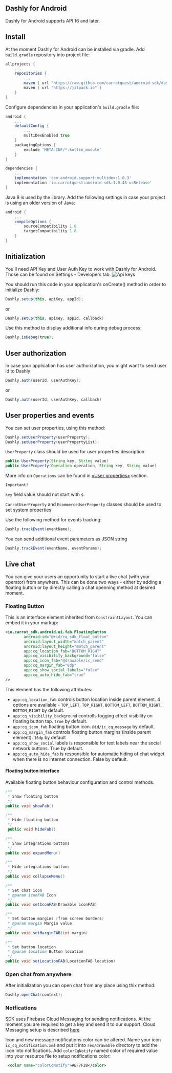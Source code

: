 ## Dashly for Android

Dashly for Android supports API 16 and later.

## Install
At the moment Dashly for Android can be installed via gradle.
Add `build.gradle` repository into project file:
```groovy
allprojects {
    ...
    repositories {
        ...
        maven { url "https://raw.github.com/carrotquest/android-sdk/dashly" }
        maven { url "https://jitpack.io" }
    }
}
```
Configure dependencies in your application's `build.gradle` file:
```groovy
android {
    ...
    defaultConfig {
        ...
        multiDexEnabled true
    }
    packagingOptions {
        exclude 'META-INF/*.kotlin_module'
    }
}

dependencies {
    ...
    implementation 'com.android.support:multidex:1.0.3'
    implementation 'io.carrotquest:android-sdk:1.0.48-usRelease'
}
```

Java 8 is used by the library. Add the following settings in case your project is using an older version of Java:
```groovy
android {
    ...
    compileOptions {
        sourceCompatibility 1.8
        targetCompatibility 1.8
    }
}
```


## Initialization
You'll need API Key and User Auth Key to work with Dashly for Android. Those can be found on Settings - Developers tab:
![Api keys](https://github.com/carrotquest/android-sdk/blob/dashly/img/dashly_api_keys.png?raw=true)

You should run this code in your application's onCreate() method in order to initialize Dashly:

```java
Dashly.setup(this, apiKey, appId);
```
or
```java
Dashly.setup(this, apiKey, appId, callback)
```

Use this method to display additional info during debug process:
```java
Dashly.isDebug(true);
```

## User authorization

In case your application has user authorization, you might want to send user id to Dashly:

```java
Dashly.auth(userId, userAuthKey);
```
or
```java
Dashly.auth(userId, userAuthKey, callback)
```

## User properties and events

You can set user properties, using this method:
```java
Dashly.setUserProperty(userProperty);
Dashly.setUserProperty(userPropertyList);
```

`UserProperty` class should be used for user properties description
```java
public UserProperty(String key, String value)
public UserProperty(Operation operation, String key, String value)
```
More info on `Operations` can be found in [«User properties»](/props#_3) section.

`Important!`

`key` field value should not start with `$`.


`CarrotUserProperty` and `EcommerceUserProperty` classes should be used to set [system properties](/props#_4)

Use the following method for events tracking:
```java
Dashly.trackEvent(eventName);
```
You can send additional event parameters as JSON string
```java
Dashly.trackEvent(eventName, eventParams);
```

## Live chat
You can give your users an opportunity to start a live chat (with your operator) from anywhere. This can be done two ways - either by adding a floating button or by directly calling a chat
openning method at desired moment.

### Floating Button
This is an interface element inherited from `ConstraintLayout`. You can embed it in your markup:
``` xml
<io.carrot_sdk.android.ui.fab.FloatingButton
        android:id="@+id/cq_sdk_float_button"
        android:layout_width="match_parent"
        android:layout_height="match_parent"
        app:cq_location_fab="BOTTOM_RIGHT"
        app:cq_visibility_background="false"
        app:cq_icon_fab="@drawable/ic_send"
        app:cq_margin_fab="8dp"
        app:cq_show_social_labels="false"
        app:cq_auto_hide_fab="true"
/>
```
This element has the following attributes:
* `app:cq_location_fab` controls button location inside parent element. 4 options are available - `TOP_LEFT`, `TOP_RIGHT`, `BOTTOM_LEFT`, `BOTTOM_RIGHT`.  `BOTTOM_RIGHT` by default.
* `app:cq_visibility_background` controlls fogging effect visibility on floating button tap. `true` by default.
* `app:cq_icon_fab` floating button icon. `@id/ic_cq_message` by default.
* `app:cq_margin_fab` controls floating button margins (inside parent element). `16dp` by default
* `app:cq_show_social` labels is responsible for text labels near the social network buttons. True by default.
* `app:cq_auto_hide_fab` is responsible for automatic hiding of chat widget when there is no internet connection. False by default.

#### Floating button interface
Available floating button behaviour configuration and control methods.

``` java
/**
 * Show floating button
 */
public void showFab()
```

``` java
/**
 * Hide floating button
 */
 public void hideFab()
```

``` java
/**
 * Show integrations buttons
 */
public void expandMenu()
```

``` java
/**
 * Hide integrations buttons
 */
public void collapseMenu()
```

``` java
/**
 * Set chat icon
 * @param iconFAB Icon
 */
public void setIconFAB(Drawable iconFAB)
```

``` java
/**
 * Set button margins (from screen borders)
 * @param margin Margin value
 */
public void setMarginFAB(int margin)
```

``` java
/**
 * Set button location
 * @param location Button location
 */
public void setLocationFAB(LocationFAB location)
```


### Open chat from anywhere
After initialization you can open chat from any place using thix method:
```java
Dashly.openChat(context);
```

### Notfications
SDK uses Firebase Cloud Messaging for sending notifications. At the moment you are required to get a key and send it to our support. Cloud Messaging setup is described [here](https://firebase.google.com/docs/cloud-messaging?authuser=0)

Icon and new message notifications color can be altered.
Name your icon `ic_cq_notification.xml` and put it into `res/drawable` directory to add the icon into notifications.
Add `colorCqNotify` named color of required value into your resource file to setup notifications color:
``` xml
 <color name="colorCqNotify">#EF7F28</color>
```
